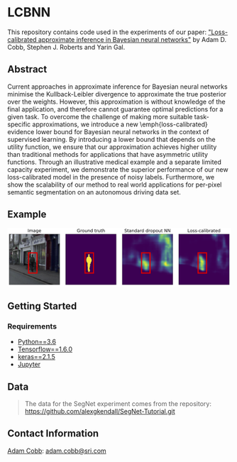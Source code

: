 # LCBNN

This repository contains code used in the experiments of our paper: ["Loss-calibrated approximate inference in Bayesian neural networks"](https://arxiv.org/abs/1805.03901) by Adam D. Cobb, Stephen J. Roberts and Yarin Gal.

## Abstract 
Current approaches in approximate inference for Bayesian neural networks minimise the Kullback-Leibler divergence to approximate the true posterior over the weights. However, this approximation is without knowledge of the final application, and therefore cannot guarantee optimal predictions for a given task. 
To overcome the challenge of making more suitable task-specific approximations, we introduce a new \emph{loss-calibrated} evidence lower bound for Bayesian neural networks in the context of supervised learning. By introducing a lower bound that depends on the utility function, we ensure that our approximation achieves higher utility than traditional methods for applications that have asymmetric utility functions. 
Through an illustrative medical example and a separate limited capacity experiment, we demonstrate the superior performance of our new loss-calibrated model in the presence of noisy labels. Furthermore, we show the scalability of our method to real world applications for per-pixel semantic segmentation on an autonomous driving data set.


## Example

![pedestrian_gain](https://github.com/AdamCobb/LCBNN/blob/master/models/segnet/exp4_150_epoch/plots/gain_ped_1.png)

## Getting Started

### Requirements
- [Python==3.6](https://www.python.org/getit/)
- [Tensorflow==1.6.0](https://www.tensorflow.org/)
- [keras==2.1.5](https://github.com/keras-team/keras/releases)
- [Jupyter](http://jupyter.org)

## Data
> The data for the SegNet experiment comes from the repository: https://github.com/alexgkendall/SegNet-Tutorial.git

## Contact Information
[Adam Cobb](https://adamcobb.github.io/): adam.cobb@sri.com

